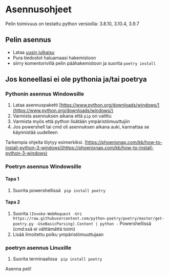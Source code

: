# Asennusohjeet

Pelin toimivuus on testattu python versioilla: 3.8.10, 3.10.4, 3.9.7

## Pelin asennus

- Lataa [uusin julkaisu](https://github.com/Desipeli/ot-harjoitustyo/releases/tag/viikko6)
- Pura tiedostot haluamaasi hakemistoon
- siirry komentorivillä pelin päähakemistoon ja suorita ``` poetry install ```

## Jos koneellasi ei ole pythonia ja/tai poetrya

### Pythonin asennus Windowsille

1. Lataa asennuspaketti [https://www.python.org/downloads/windows/](https://www.python.org/downloads/windows/)
2. Varmista asennuksen aikana että ``` pip ``` on valittu
3. Varmista myös että python lisätään ympäristömuuttujiin
4. Jos powershell tai cmd oli asennuksen aikana auki, kannattaa se käynnistää uudelleen

Tarkempia ohjeita löytyy esimerkiksi. [https://phoenixnap.com/kb/how-to-install-python-3-windows](https://phoenixnap.com/kb/how-to-install-python-3-windows)

### Poetryn asennus Windowsille

#### Tapa 1

1. Suorita powershellissä ``` pip install poetry```

#### Tapa 2

1. Suorita ``` (Invoke-WebRequest -Uri https://raw.githubusercontent.com/python-poetry/poetry/master/get-poetry.py -UseBasicParsing).Content | python - ``` Powershellissä (cmd:ssä ei välttämättä toimi)
2. Lisää ilmoitettu polku ympäristömuuttujaan

### poetryn asennus Linuxille

1. Suorita terminaalissa ``` pip install poetry```


Asenna peli!
